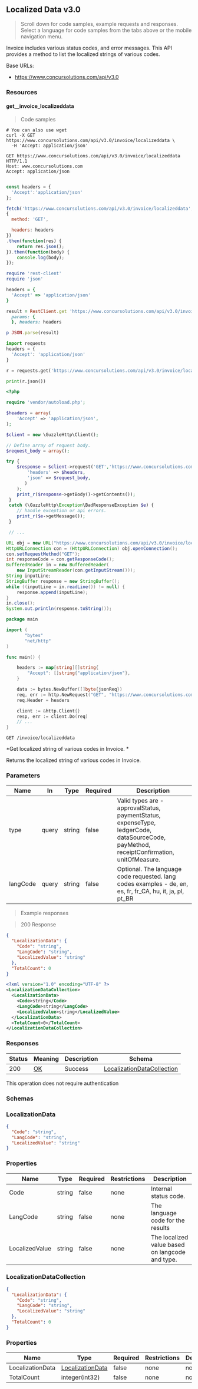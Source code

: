 

<h2 id="localized-data">Localized Data v3.0</h2>

> Scroll down for code samples, example requests and responses. Select a language for code samples from the tabs above or the mobile navigation menu.

Invoice includes various status codes, and error messages. This API provides a method to list the localized strings of various codes.

Base URLs:

* <a href="https://www.concursolutions.com/api/v3.0">https://www.concursolutions.com/api/v3.0</a>

<h3 id="localized-data-resources">Resources</h3>

#### get__invoice_localizeddata

> Code samples

```shell
# You can also use wget
curl -X GET https://www.concursolutions.com/api/v3.0/invoice/localizeddata \
  -H 'Accept: application/json'

```

```http
GET https://www.concursolutions.com/api/v3.0/invoice/localizeddata HTTP/1.1
Host: www.concursolutions.com
Accept: application/json

```

```javascript

const headers = {
  'Accept':'application/json'
};

fetch('https://www.concursolutions.com/api/v3.0/invoice/localizeddata',
{
  method: 'GET',

  headers: headers
})
.then(function(res) {
    return res.json();
}).then(function(body) {
    console.log(body);
});

```

```ruby
require 'rest-client'
require 'json'

headers = {
  'Accept' => 'application/json'
}

result = RestClient.get 'https://www.concursolutions.com/api/v3.0/invoice/localizeddata',
  params: {
  }, headers: headers

p JSON.parse(result)

```

```python
import requests
headers = {
  'Accept': 'application/json'
}

r = requests.get('https://www.concursolutions.com/api/v3.0/invoice/localizeddata', headers = headers)

print(r.json())

```

```php
<?php

require 'vendor/autoload.php';

$headers = array(
    'Accept' => 'application/json',
);

$client = new \GuzzleHttp\Client();

// Define array of request body.
$request_body = array();

try {
    $response = $client->request('GET','https://www.concursolutions.com/api/v3.0/invoice/localizeddata', array(
        'headers' => $headers,
        'json' => $request_body,
       )
    );
    print_r($response->getBody()->getContents());
 }
 catch (\GuzzleHttp\Exception\BadResponseException $e) {
    // handle exception or api errors.
    print_r($e->getMessage());
 }

 // ...

```

```java
URL obj = new URL("https://www.concursolutions.com/api/v3.0/invoice/localizeddata");
HttpURLConnection con = (HttpURLConnection) obj.openConnection();
con.setRequestMethod("GET");
int responseCode = con.getResponseCode();
BufferedReader in = new BufferedReader(
    new InputStreamReader(con.getInputStream()));
String inputLine;
StringBuffer response = new StringBuffer();
while ((inputLine = in.readLine()) != null) {
    response.append(inputLine);
}
in.close();
System.out.println(response.toString());

```

```go
package main

import (
       "bytes"
       "net/http"
)

func main() {

    headers := map[string][]string{
        "Accept": []string{"application/json"},
    }

    data := bytes.NewBuffer([]byte{jsonReq})
    req, err := http.NewRequest("GET", "https://www.concursolutions.com/api/v3.0/invoice/localizeddata", data)
    req.Header = headers

    client := &http.Client{}
    resp, err := client.Do(req)
    // ...
}

```

`GET /invoice/localizeddata`

*Get localized string of various codes in Invoice. *

Returns the  localized string of various codes in Invoice.

<h3 id="get__invoice_localizeddata-parameters">Parameters</h3>

|Name|In|Type|Required|Description|
|---|---|---|---|---|
|type|query|string|false|Valid types are -    approvalStatus, paymentStatus, expenseType, ledgerCode, dataSourceCode, payMethod, receiptConfirmation, unitOfMeasure.|
|langCode|query|string|false|Optional. The language code requested. lang codes examples - de, en, es, fr, fr_CA, hu, it, ja, pl, pt_BR|

> Example responses

> 200 Response

```json
{
  "LocalizationData": {
    "Code": "string",
    "LangCode": "string",
    "LocalizedValue": "string"
  },
  "TotalCount": 0
}
```

```xml
<?xml version="1.0" encoding="UTF-8" ?>
<LocalizationDataCollection>
  <LocalizationData>
    <Code>string</Code>
    <LangCode>string</LangCode>
    <LocalizedValue>string</LocalizedValue>
  </LocalizationData>
  <TotalCount>0</TotalCount>
</LocalizationDataCollection>
```

<h3 id="get__invoice_localizeddata-responses">Responses</h3>

|Status|Meaning|Description|Schema|
|---|---|---|---|
|200|[OK](https://tools.ietf.org/html/rfc7231#section-6.3.1)|Success|[LocalizationDataCollection](#schemalocalizationdatacollection)|

<aside class="success">
This operation does not require authentication
</aside>

### Schemas

<h3 id="tocS_LocalizationData">LocalizationData</h3>

<a id="schemalocalizationdata"></a>
<a id="schema_LocalizationData"></a>
<a id="tocSlocalizationdata"></a>
<a id="tocslocalizationdata"></a>

```json
{
  "Code": "string",
  "LangCode": "string",
  "LocalizedValue": "string"
}

```

### Properties

|Name|Type|Required|Restrictions|Description|
|---|---|---|---|---|
|Code|string|false|none|Internal status code.|
|LangCode|string|false|none|The language code for the results|
|LocalizedValue|string|false|none|The localized value based on langcode and type.|

<h3 id="tocS_LocalizationDataCollection">LocalizationDataCollection</h3>

<a id="schemalocalizationdatacollection"></a>
<a id="schema_LocalizationDataCollection"></a>
<a id="tocSlocalizationdatacollection"></a>
<a id="tocslocalizationdatacollection"></a>

```json
{
  "LocalizationData": {
    "Code": "string",
    "LangCode": "string",
    "LocalizedValue": "string"
  },
  "TotalCount": 0
}

```

### Properties

|Name|Type|Required|Restrictions|Description|
|---|---|---|---|---|
|LocalizationData|[LocalizationData](#schemalocalizationdata)|false|none|none|
|TotalCount|integer(int32)|false|none|none|

